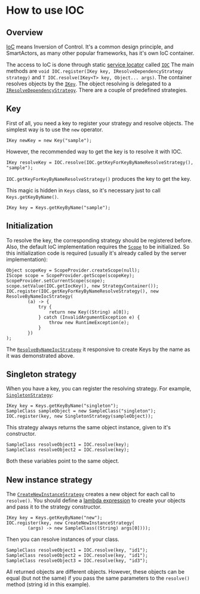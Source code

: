 # How to use IOC

## Overview

[IoC](https://en.wikipedia.org/wiki/Inversion_of_control) means Inversion of Control.
It's a common design principle, and SmartActors, as many other popular frameworks, has it's own IoC container.

The access to IoC is done through static [service locator](https://en.wikipedia.org/wiki/Service_locator_pattern) called [`IOC`](../apidocs/info/smart_tools/smartactors/core/ioc/IOC.html)
The main methods are `void IOC.register(IKey key, IResolveDependencyStrategy strategy)` and `T IOC.resolve(IKey<T> key, Object... args)`.
The container resolves objects by the [`IKey`](../apidocs/info/smart_tools/smartactors/core/ikey/IKey.html).
The object resolving is delegated to a [`IResolveDependencyStrategy`](../apidocs/info/smart_tools/smartactors/core/iresolve_dependency_strategy/IResolveDependencyStrategy.html).
There are a couple of predefined strategies.

## Key

First of all, you need a key to register your strategy and resolve objects.
The simplest way is to use the `new` operator.

    IKey newKey = new Key("sample");
    
However, the recommended way to get the key is to resolve it with IOC.

    IKey resolveKey = IOC.resolve(IOC.getKeyForKeyByNameResolveStrategy(), "sample");

`IOC.getKeyForKeyByNameResolveStrategy()` produces the key to get the key.
    
This magic is hidden in `Keys` class, so it's necessary just to call `Keys.getKeyByName()`.

    IKey key = Keys.getKeyByName("sample");
    
## Initialization

To resolve the key, the corresponding strategy should be registered before.
Also, the default IoC implementation requires the [`Scope`](../apidocs/info/smart_tools/smartactors/core/iscope/IScope.html) to be initialized.
So this initialization code is required (usually it's already called by the server implementation):

    Object scopeKey = ScopeProvider.createScope(null);
    IScope scope = ScopeProvider.getScope(scopeKey);
    ScopeProvider.setCurrentScope(scope);
    scope.setValue(IOC.getIocKey(), new StrategyContainer());
    IOC.register(IOC.getKeyForKeyByNameResolveStrategy(), new ResolveByNameIocStrategy(
            (a) -> {
                try {
                    return new Key((String) a[0]);
                } catch (InvalidArgumentException e) {
                    throw new RuntimeException(e);
                }
            })
    );

The [`ResolveByNameIocStrategy`](../apidocs/info/smart_tools/smartactors/core/resolve_by_name_ioc_with_lambda_strategy/ResolveByNameIocStrategy.html) it responsive to create Keys by the name as it was demonstrated above.

## Singleton strategy

When you have a key, you can register the resolving strategy.
For example, [`SingletonStrategy`](../apidocs/info/smart_tools/smartactors/core/singleton_strategy/SingletonStrategy.html):

    IKey key = Keys.getKeyByName("singleton");
    SampleClass sampleObject = new SampleClass("singleton");
    IOC.register(key, new SingletonStrategy(sampleObject));
    
This strategy always returns the same object instance, given to it's constructor.

    SampleClass resolveObject1 = IOC.resolve(key);
    SampleClass resolveObject2 = IOC.resolve(key);
    
Both these variables point to the same object.

## New instance strategy

The [`CreateNewInstanceStrategy`](../apidocs/info/smart_tools/smartactors/core/create_new_instance_strategy/CreateNewInstanceStrategy.html) creates a new object for each call to `resolve()`.
You should define a [lambda expression](https://docs.oracle.com/javase/tutorial/java/javaOO/lambdaexpressions.html) to create your objects and pass it to the strategy constructor.
 
    IKey key = Keys.getKeyByName("new");
    IOC.register(key, new CreateNewInstanceStrategy(
            (args) -> new SampleClass((String) args[0])));
            
Then you can resolve instances of your class.

    SampleClass resolveObject1 = IOC.resolve(key, "id1");
    SampleClass resolveObject2 = IOC.resolve(key, "id1");
    SampleClass resolveObject3 = IOC.resolve(key, "id3");
    
All returned objects are different objects. 
However, these objects can be equal (but not the same) if you pass the same parameters to the `resolve()` method (string id in this example).
